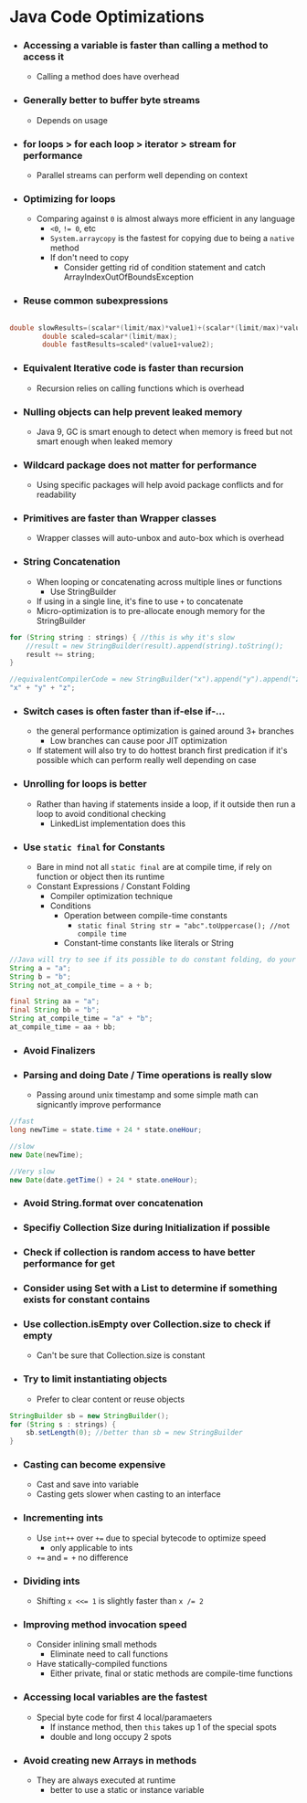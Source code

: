 # Java Code Optimizations

- ### Accessing a variable is faster than calling a method to access it
    - Calling a method does have overhead

- ### Generally better to buffer byte streams
    - Depends on usage

- ### for loops > for each loop > iterator > stream for performance
    - Parallel streams can perform well depending on context

- ### Optimizing for loops
  - Comparing against `0` is almost always more efficient in any language
    - `<0`, `!= 0`, etc
    - `System.arraycopy` is the fastest for copying due to being a `native` method
    - If don't need to copy
      - Consider getting rid of condition statement and catch ArrayIndexOutOfBoundsException

- ### Reuse common subexpressions

```java

double slowResults=(scalar*(limit/max)*value1)+(scalar*(limit/max)*value2);
        double scaled=scalar*(limit/max);
        double fastResults=scaled*(value1+value2);
```

- ### Equivalent Iterative code is faster than recursion
    - Recursion relies on calling functions which is overhead

- ### Nulling objects can help prevent leaked memory
    - Java 9, GC is smart enough to detect when memory is freed but not smart enough when leaked memory
  
- ### Wildcard package does not matter for performance
  - Using specific packages will help avoid package conflicts and for readability

- ### Primitives are faster than Wrapper classes
  - Wrapper classes will auto-unbox and auto-box which is overhead

- ### String Concatenation 
  - When looping or concatenating across multiple lines or functions
    - Use StringBuilder
  - If using in a single line, it's fine to use `+` to concatenate
  - Micro-optimization is to pre-allocate enough memory for the StringBuilder

```java
for (String string : strings) { //this is why it's slow
    //result = new StringBuilder(result).append(string).toString();
    result += string;
}

//equivalentCompilerCode = new StringBuilder("x").append("y").append("z").toString();
"x" + "y" + "z";
```
 - ### Switch cases is often faster than if-else if-...
   - the general performance optimization is gained around 3+ branches
     - Low branches can cause poor JIT optimization
   - If statement will also try to do hottest branch first predication if it's possible which can perform really well depending on case

 - ### Unrolling for loops is better
   - Rather than having if statements inside a loop, if it outside then run a loop to avoid conditional checking
     - LinkedList implementation does this
     
 - ### Use `static final` for Constants
   - Bare in mind not all `static final` are at compile time, if rely on function or object then its runtime
   - Constant Expressions / Constant Folding
     - Compiler optimization technique
     - Conditions
       - Operation between compile-time constants
         - `static final String str = "abc".toUppercase(); //not compile time`
       - Constant-time constants like literals or String
 ```java 
 //Java will try to see if its possible to do constant folding, do your best to code correctly
 String a = "a";
 String b = "b";
 String not_at_compile_time = a + b;
 
 final String aa = "a";
 final String bb = "b";
 String at_compile_time = "a" + "b";
 at_compile_time = aa + bb;
 ```
     
- ### Avoid Finalizers
- ### Parsing and doing Date / Time operations is really slow
  - Passing around unix timestamp and some simple math can signicantly improve performance
```java
//fast
long newTime = state.time + 24 * state.oneHour;

//slow
new Date(newTime);

//Very slow
new Date(date.getTime() + 24 * state.oneHour);
```

- ### Avoid String.format over concatenation
- ### Specifiy Collection Size during Initialization if possible
- ### Check if collection is random access to have better performance for get
- ### Consider using Set with a List to determine if something exists for constant contains
- ### Use collection.isEmpty over Collection.size to check if empty
  - Can't be sure that Collection.size is constant
- ### Try to limit instantiating objects
  - Prefer to clear content or reuse objects
```java
StringBuilder sb = new StringBuilder();
for (String s : strings) {
    sb.setLength(0); //better than sb = new StringBuilder
}
```

- ### Casting can become expensive
  - Cast and save into variable
  - Casting gets slower when casting to an interface
  
- ### Incrementing ints 
  - Use `int++` over `+=` due to special bytecode to optimize speed
    - only applicable to ints
  - `+=` and `= +` no difference

- ### Dividing ints
  - Shifting `x <<= 1` is slightly faster than `x /= 2`

- ### Improving method invocation speed
  - Consider inlining small methods
    - Eliminate need to call functions
  - Have statically-compiled functions
    - Either private, final or static methods are compile-time functions
- ### Accessing local variables are the fastest
  - Special byte code for first 4 local/paramaeters
    - If instance method, then `this` takes up 1 of the special spots
    - double and long occupy 2 spots
- ### Avoid creating new Arrays in methods
  - They are always executed at runtime 
    - better to use a static or instance variable